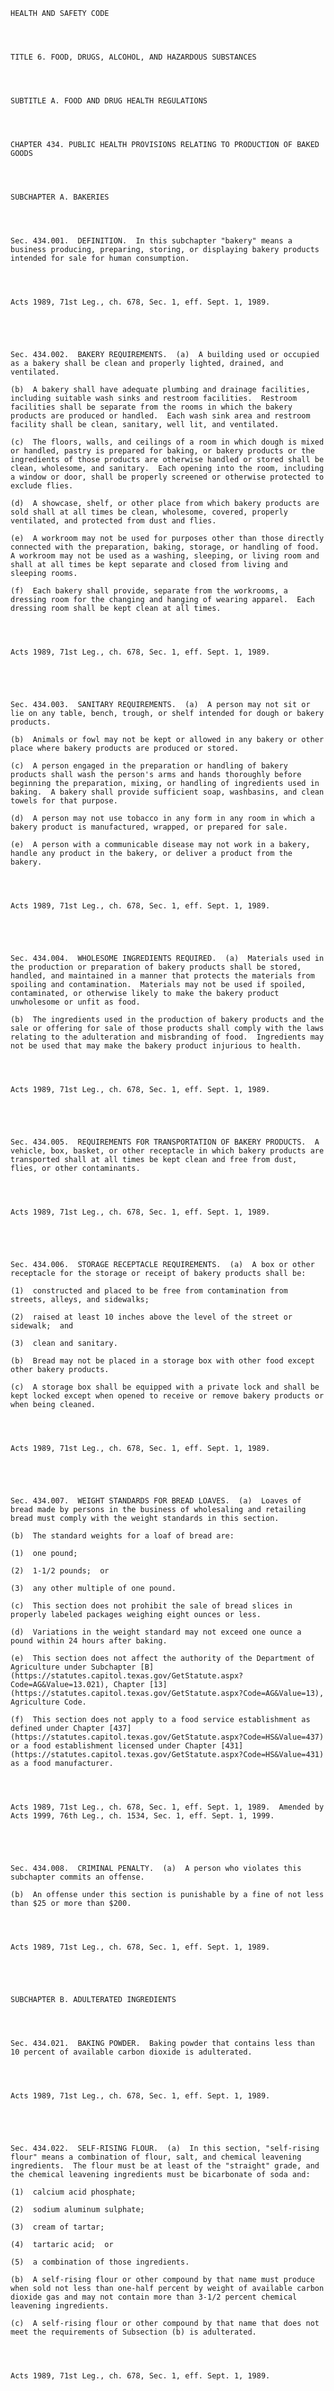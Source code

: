 ﻿
    
    
    	
    					
    
    
    HEALTH AND SAFETY CODE
    
      
    
    
    TITLE 6. FOOD, DRUGS, ALCOHOL, AND HAZARDOUS SUBSTANCES
    
      
    
    
    SUBTITLE A. FOOD AND DRUG HEALTH REGULATIONS
    
      
    
    
    CHAPTER 434. PUBLIC HEALTH PROVISIONS RELATING TO PRODUCTION OF BAKED GOODS
    
      
    
    
    SUBCHAPTER A. BAKERIES
    
      
    
    
    Sec. 434.001.  DEFINITION.  In this subchapter "bakery" means a business producing, preparing, storing, or displaying bakery products intended for sale for human consumption.
    
    
    
    
    Acts 1989, 71st Leg., ch. 678, Sec. 1, eff. Sept. 1, 1989.
    
    
    
    
    
    Sec. 434.002.  BAKERY REQUIREMENTS.  (a)  A building used or occupied as a bakery shall be clean and properly lighted, drained, and ventilated.
    
    (b)  A bakery shall have adequate plumbing and drainage facilities, including suitable wash sinks and restroom facilities.  Restroom facilities shall be separate from the rooms in which the bakery products are produced or handled.  Each wash sink area and restroom facility shall be clean, sanitary, well lit, and ventilated.
    
    (c)  The floors, walls, and ceilings of a room in which dough is mixed or handled, pastry is prepared for baking, or bakery products or the ingredients of those products are otherwise handled or stored shall be clean, wholesome, and sanitary.  Each opening into the room, including a window or door, shall be properly screened or otherwise protected to exclude flies.
    
    (d)  A showcase, shelf, or other place from which bakery products are sold shall at all times be clean, wholesome, covered, properly ventilated, and protected from dust and flies.
    
    (e)  A workroom may not be used for purposes other than those directly connected with the preparation, baking, storage, or handling of food.  A workroom may not be used as a washing, sleeping, or living room and shall at all times be kept separate and closed from living and sleeping rooms.
    
    (f)  Each bakery shall provide, separate from the workrooms, a dressing room for the changing and hanging of wearing apparel.  Each dressing room shall be kept clean at all times.
    
    
    
    
    Acts 1989, 71st Leg., ch. 678, Sec. 1, eff. Sept. 1, 1989.
    
    
    
    
    
    Sec. 434.003.  SANITARY REQUIREMENTS.  (a)  A person may not sit or lie on any table, bench, trough, or shelf intended for dough or bakery products.
    
    (b)  Animals or fowl may not be kept or allowed in any bakery or other place where bakery products are produced or stored.
    
    (c)  A person engaged in the preparation or handling of bakery products shall wash the person's arms and hands thoroughly before beginning the preparation, mixing, or handling of ingredients used in baking.  A bakery shall provide sufficient soap, washbasins, and clean towels for that purpose.
    
    (d)  A person may not use tobacco in any form in any room in which a bakery product is manufactured, wrapped, or prepared for sale.
    
    (e)  A person with a communicable disease may not work in a bakery, handle any product in the bakery, or deliver a product from the bakery.
    
    
    
    
    Acts 1989, 71st Leg., ch. 678, Sec. 1, eff. Sept. 1, 1989.
    
    
    
    
    
    Sec. 434.004.  WHOLESOME INGREDIENTS REQUIRED.  (a)  Materials used in the production or preparation of bakery products shall be stored, handled, and maintained in a manner that protects the materials from spoiling and contamination.  Materials may not be used if spoiled, contaminated, or otherwise likely to make the bakery product unwholesome or unfit as food.
    
    (b)  The ingredients used in the production of bakery products and the sale or offering for sale of those products shall comply with the laws relating to the adulteration and misbranding of food.  Ingredients may not be used that may make the bakery product injurious to health.
    
    
    
    
    Acts 1989, 71st Leg., ch. 678, Sec. 1, eff. Sept. 1, 1989.
    
    
    
    
    
    Sec. 434.005.  REQUIREMENTS FOR TRANSPORTATION OF BAKERY PRODUCTS.  A vehicle, box, basket, or other receptacle in which bakery products are transported shall at all times be kept clean and free from dust, flies, or other contaminants.
    
    
    
    
    Acts 1989, 71st Leg., ch. 678, Sec. 1, eff. Sept. 1, 1989.
    
    
    
    
    
    Sec. 434.006.  STORAGE RECEPTACLE REQUIREMENTS.  (a)  A box or other receptacle for the storage or receipt of bakery products shall be:
    
    (1)  constructed and placed to be free from contamination from streets, alleys, and sidewalks; 
    
    (2)  raised at least 10 inches above the level of the street or sidewalk;  and
    
    (3)  clean and sanitary.
    
    (b)  Bread may not be placed in a storage box with other food except other bakery products.
    
    (c)  A storage box shall be equipped with a private lock and shall be kept locked except when opened to receive or remove bakery products or when being cleaned.
    
    
    
    
    Acts 1989, 71st Leg., ch. 678, Sec. 1, eff. Sept. 1, 1989.
    
    
    
    
    
    Sec. 434.007.  WEIGHT STANDARDS FOR BREAD LOAVES.  (a)  Loaves of bread made by persons in the business of wholesaling and retailing bread must comply with the weight standards in this section.
    
    (b)  The standard weights for a loaf of bread are:
    
    (1)  one pound; 
    
    (2)  1-1/2 pounds;  or
    
    (3)  any other multiple of one pound.
    
    (c)  This section does not prohibit the sale of bread slices in properly labeled packages weighing eight ounces or less.
    
    (d)  Variations in the weight standard may not exceed one ounce a pound within 24 hours after baking.
    
    (e)  This section does not affect the authority of the Department of Agriculture under Subchapter [B](https://statutes.capitol.texas.gov/GetStatute.aspx?Code=AG&Value=13.021), Chapter [13](https://statutes.capitol.texas.gov/GetStatute.aspx?Code=AG&Value=13), Agriculture Code.
    
    (f)  This section does not apply to a food service establishment as defined under Chapter [437](https://statutes.capitol.texas.gov/GetStatute.aspx?Code=HS&Value=437) or a food establishment licensed under Chapter [431](https://statutes.capitol.texas.gov/GetStatute.aspx?Code=HS&Value=431) as a food manufacturer.
    
    
    
    
    Acts 1989, 71st Leg., ch. 678, Sec. 1, eff. Sept. 1, 1989.  Amended by Acts 1999, 76th Leg., ch. 1534, Sec. 1, eff. Sept. 1, 1999.
    
    
    
    
    
    Sec. 434.008.  CRIMINAL PENALTY.  (a)  A person who violates this subchapter commits an offense.
    
    (b)  An offense under this section is punishable by a fine of not less than $25 or more than $200.
    
    
    
    
    Acts 1989, 71st Leg., ch. 678, Sec. 1, eff. Sept. 1, 1989.
    
    
    
    
    
    SUBCHAPTER B. ADULTERATED INGREDIENTS
    
      
    
    
    Sec. 434.021.  BAKING POWDER.  Baking powder that contains less than 10 percent of available carbon dioxide is adulterated.
    
    
    
    
    Acts 1989, 71st Leg., ch. 678, Sec. 1, eff. Sept. 1, 1989.
    
    
    
    
    
    Sec. 434.022.  SELF-RISING FLOUR.  (a)  In this section, "self-rising flour" means a combination of flour, salt, and chemical leavening ingredients.  The flour must be at least of the "straight" grade, and the chemical leavening ingredients must be bicarbonate of soda and:
    
    (1)  calcium acid phosphate; 
    
    (2)  sodium aluminum sulphate; 
    
    (3)  cream of tartar; 
    
    (4)  tartaric acid;  or
    
    (5)  a combination of those ingredients.
    
    (b)  A self-rising flour or other compound by that name must produce when sold not less than one-half percent by weight of available carbon dioxide gas and may not contain more than 3-1/2 percent chemical leavening ingredients.
    
    (c)  A self-rising flour or other compound by that name that does not meet the requirements of Subsection (b) is adulterated.
    
    
    
    
    Acts 1989, 71st Leg., ch. 678, Sec. 1, eff. Sept. 1, 1989.
    
    
    
    
    				
